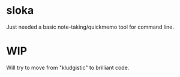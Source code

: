 # sloka

Just needed a basic note-taking/quickmemo tool for command line.

# WIP

Will try to move from "kludgistic" to brilliant code.
